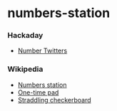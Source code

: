 # numbers-station

### Hackaday

- [Number Twitters](https://hackaday.com/2017/05/09/number-twitters/)

### Wikipedia

- [Numbers station](https://en.wikipedia.org/wiki/Numbers_station)
- [One-time pad](https://en.wikipedia.org/wiki/One-time_pad)
- [Straddling checkerboard](https://en.wikipedia.org/wiki/Straddling_checkerboard)
